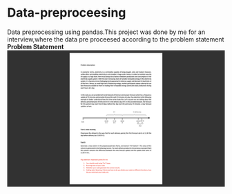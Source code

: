# Data-preproceesing
Data preprocessing using pandas.This project was done by me for an interview,where the data pre proceesed according
to the problem statement
<b>Problem Statement</b> 
![Screenshot](sc.png)
